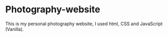 # Photography-website
This is my personal photography website, I used html, CSS and JavaScript (Vanilla).
